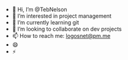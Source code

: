 - 👋 Hi, I’m @TebNelson
- 👀 I’m interested in project management
- 🌱 I’m currently learning git
- 💞️ I’m looking to collaborate on dev projects
- 📫 How to reach me: logosnet@pm.me
- 😄 
- ⚡

<!---
TebNelson/TebNelson is a ✨ special ✨ repository because its `README.md` (this file) appears on your GitHub profile.
You can click the Preview link to take a look at your changes.
--->
